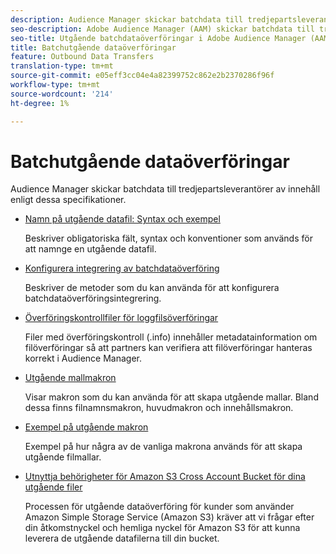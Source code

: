 ```yaml
---
description: Audience Manager skickar batchdata till tredjepartsleverantörer av innehåll enligt dessa specifikationer.
seo-description: Adobe Audience Manager (AAM) skickar batchdata till tredjepartsleverantörer av innehåll enligt dessa specifikationer.
seo-title: Utgående batchdataöverföringar i Adobe Audience Manager (AAM)
title: Batchutgående dataöverföringar
feature: Outbound Data Transfers
translation-type: tm+mt
source-git-commit: e05eff3cc04e4a82399752c862e2b2370286f96f
workflow-type: tm+mt
source-wordcount: '214'
ht-degree: 1%

---
```



# Batchutgående dataöverföringar

Audience Manager skickar batchdata till tredjepartsleverantörer av innehåll enligt dessa specifikationer.

* [Namn på utgående datafil: Syntax och exempel](/help/using/integration/receiving-audience-data/batch-outbound-transfers/outbound-file-name-contents.md)

   Beskriver obligatoriska fält, syntax och konventioner som används för att namnge en utgående datafil.

* [Konfigurera integrering av batchdataöverföring](batch-server-configuration.md)

   Beskriver de metoder som du kan använda för att konfigurera batchdataöverföringsintegrering.

* [Överföringskontrollfiler för loggfilsöverföringar](/help/using/integration/receiving-audience-data/batch-outbound-transfers/transfer-control-files.md)

   Filer med överföringskontroll (.info) innehåller metadatainformation om filöverföringar så att partners kan verifiera att filöverföringar hanteras korrekt i Audience Manager.

* [Utgående mallmakron](/help/using/integration/receiving-audience-data/batch-outbound-transfers/outbound-template-macros.md)

   Visar makron som du kan använda för att skapa utgående mallar. Bland dessa finns filnamnsmakron, huvudmakron och innehållsmakron.

* [Exempel på utgående makron](/help/using/integration/receiving-audience-data/batch-outbound-transfers/outbound-macro-examples.md)

   Exempel på hur några av de vanliga makrona används för att skapa utgående filmallar.

* [Utnyttja behörigheter för Amazon S3 Cross Account Bucket för dina utgående filer](/help/using/integration/receiving-audience-data/batch-outbound-transfers/authorize-s3-cross-bucket.md)

   Processen för utgående dataöverföring för kunder som använder Amazon Simple Storage Service (Amazon S3) kräver att vi frågar efter din åtkomstnyckel och hemliga nyckel för Amazon S3 för att kunna leverera de utgående datafilerna till din bucket.
